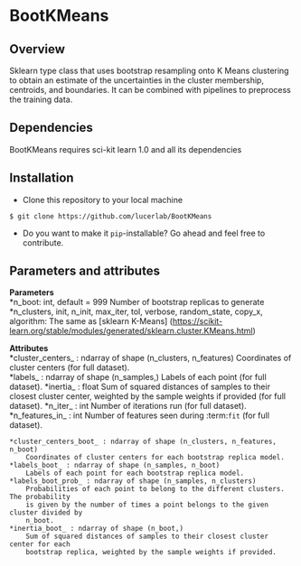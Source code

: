 # BootKMeans

## Overview

Sklearn type class that uses bootstrap resampling onto K Means clustering to obtain an estimate of the uncertainties in the cluster membership, centroids, and boundaries. 
It can be combined with pipelines to preprocess the training data. 

## Dependencies

BootKMeans requires sci-kit learn 1.0 and all its dependencies

## Installation

* Clone this repository to your local machine

```
$ git clone https://github.com/lucerlab/BootKMeans
```

* Do you want to make it `pip`-installable? Go ahead and feel free to contribute.

## Parameters and attributes

**Parameters**   
    *n_boot: int, default = 999
        Number of bootstrap replicas to generate        
    *n_clusters, init, n_init, max_iter, tol, verbose, random_state, copy_x, algorithm:
        The same as [sklearn K-Means] (https://scikit-learn.org/stable/modules/generated/sklearn.cluster.KMeans.html)

**Attributes**   
    *cluster_centers_ : ndarray of shape (n_clusters, n_features)
        Coordinates of cluster centers (for full dataset).         
    *labels_ : ndarray of shape (n_samples,)
        Labels of each point (for full dataset).
    *inertia_ : float
        Sum of squared distances of samples to their closest cluster center,
        weighted by the sample weights if provided  (for full dataset).
    *n_iter_ : int
        Number of iterations run  (for full dataset).
    *n_features_in_ : int
        Number of features seen during :term:`fit`  (for full dataset).


    *cluster_centers_boot_ : ndarray of shape (n_clusters, n_features, n_boot)
        Coordinates of cluster centers for each bootstrap replica model.
    *labels_boot_ : ndarray of shape (n_samples, n_boot)
        Labels of each point for each bootstrap replica model.
    *labels_boot_prob_ : ndarray of shape (n_samples, n_clusters)
        Probabilities of each point to belong to the different clusters. The probability
        is given by the number of times a point belongs to the given cluster divided by
        n_boot.
    *inertia_boot_ : ndarray of shape (n_boot,)
        Sum of squared distances of samples to their closest cluster center for each
        bootstrap replica, weighted by the sample weights if provided.